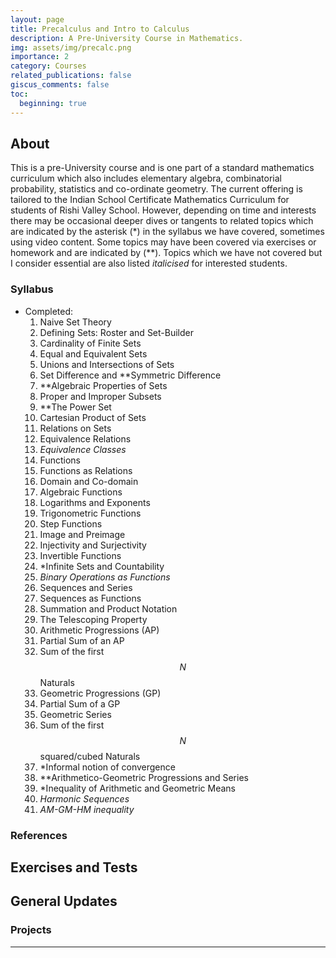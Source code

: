 ```yaml
---
layout: page
title: Precalculus and Intro to Calculus
description: A Pre-University Course in Mathematics.
img: assets/img/precalc.png
importance: 2
category: Courses
related_publications: false
giscus_comments: false
toc:
  beginning: true
---
```


## About

This is a pre-University course and is one part of a standard mathematics curriculum which also includes elementary algebra, combinatorial probability, statistics and co-ordinate geometry. The current offering is tailored to the Indian School Certificate Mathematics Curriculum for students of Rishi Valley School. However, depending on time and interests there may be occasional deeper dives or tangents to related topics which are indicated by the asterisk (\*) in the syllabus we have covered, sometimes using video content. Some topics may have been covered via exercises or homework and are indicated by (\*\*). Topics which we have not covered but I consider essential are also listed _italicised_ for interested students.

### Syllabus

- Completed:
  1. Naive Set Theory
  1. Defining Sets: Roster and Set-Builder
  1. Cardinality of Finite Sets
  1. Equal and Equivalent Sets
  1. Unions and Intersections of Sets
  1. Set Difference and \*\*Symmetric Difference
  1. \*\*Algebraic Properties of Sets
  1. Proper and Improper Subsets
  1. \*\*The Power Set
  1. Cartesian Product of Sets
  1. Relations on Sets
  1. Equivalence Relations
  1. _Equivalence Classes_
  1. Functions
  1. Functions as Relations
  1. Domain and Co-domain
  1. Algebraic Functions
  1. Logarithms and Exponents
  1. Trigonometric Functions
  1. Step Functions
  1. Image and Preimage
  1. Injectivity and Surjectivity
  1. Invertible Functions
  1. \*Infinite Sets and Countability
  1. _Binary Operations as Functions_
  1. Sequences and Series
  1. Sequences as Functions
  1. Summation and Product Notation
  1. The Telescoping Property
  1. Arithmetic Progressions (AP)
  1. Partial Sum of an AP
  1. Sum of the first $$N$$ Naturals
  1. Geometric Progressions (GP)
  1. Partial Sum of a GP
  1. Geometric Series
  1. Sum of the first $$N$$ squared/cubed Naturals
  1. \*Informal notion of convergence
  1. \*\*Arithmetico-Geometric Progressions and Series
  1. \*Inequality of Arithmetic and Geometric Means
  1. _Harmonic Sequences_
  1. _AM-GM-HM inequality_

### References

## Exercises and Tests

## General Updates

### Projects

---
